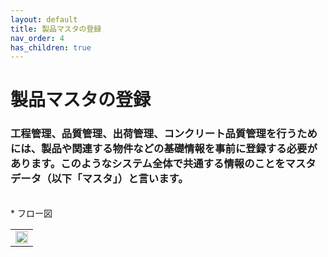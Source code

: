 ```yaml
---
layout: default
title: 製品マスタの登録
nav_order: 4
has_children: true
---
```


# 製品マスタの登録

### 工程管理、品質管理、出荷管理、コンクリート品質管理を行うためには、製品や関連する物件などの基礎情報を事前に登録する必要があります。このようなシステム全体で共通する情報のことをマスタデータ（以下「マスタ」）と言います。

<br>
* フロー図  

<table><tr><td>
<img src="../../../assets/images/product-registration/1.png" width="100%">
</td></tr></table>